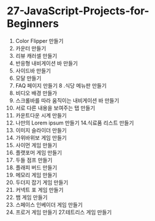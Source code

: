 # 27-JavaScript-Projects-for-Beginners

1. Color Flipper 만들기
2. 카운터 만들기
3. 리뷰 캐러셀 만들기
4. 반응형 내비게이션 바 만들기
5. 사이드바 만들기
6. 모달 만들기
7. FAQ 페이지 만들기
8 .식당 메뉴판 만들기
9. 비디오 배경 만들가
10. 스크롤바를 따라 움직이는 내비게이션 바 만들기
11. 서로 다른 내용을 보여주는 탭 만들기
12. 카운트다운 시계 만들기
13. 나만의 Lorem ipsum 만들기
14.식료품 리스트 만들기
15. 이미지 슬라이더 만들기
16. 가위바위보 게임 만들기
17. 사이먼 게임 만들기
18. 플랫포머 게임 만들기
19. 두들 점프 만들기
20. 플래피 버드 만들기
21. 메모리 게임 만들기
22. 두더지 잡기 게임 만들기
23. 커넥트 포 게임 만들기
24. 뱀 게임 만들기
25. 스페이스 인베이더 게임 만들기
26. 프로거 게임 만들기
27.테트리스 게임 만들기